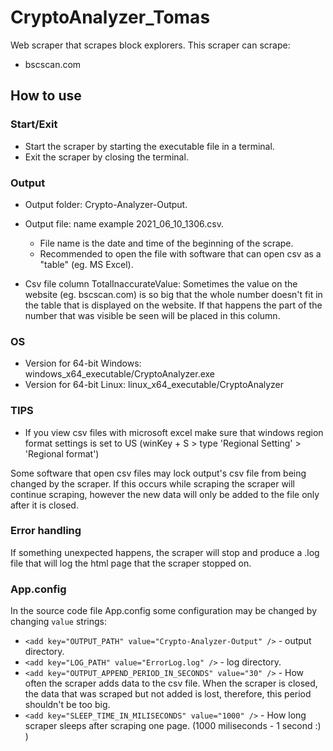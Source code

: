 # CryptoAnalyzer_Tomas
Web scraper that scrapes block explorers. This scraper can scrape:
* bscscan.com

## How to use
### Start/Exit
* Start the scraper by starting the executable file in a terminal.
* Exit the scraper by closing the terminal.

### Output
* Output folder: Crypto-Analyzer-Output.
* Output file: name example 2021_06_10_1306.csv.
    * File name is the date and time of the beginning of the scrape.
    * Recommended to open the file with software that can open csv as a "table" (eg. MS Excel).
   
* Csv file column TotalInaccurateValue: Sometimes the value on the website (eg. bscscan.com) is so big that the whole number doesn't fit in the table that is displayed on the website. If that happens the part of the number that was visible be seen will be placed in this column.
### OS
* Version for 64-bit Windows: windows_x64_executable/CryptoAnalyzer.exe
* Version for 64-bit Linux: linux_x64_executable/CryptoAnalyzer
### TIPS
* If you view csv files with microsoft excel make sure that windows region format settings is set to US (winKey + S > type 'Regional Setting' > 'Regional format')
   
Some software that open csv files may lock output's csv file from being changed by the scraper. If this occurs while scraping the scraper will continue scraping, however the new data will only be added to the file only after it is closed.

### Error handling
If something unexpected happens, the scraper will stop and produce a .log file that will log the html page that the scraper stopped on.

### App.config
In the source code file App.config some configuration may be changed by changing `value` strings:
* `<add key="OUTPUT_PATH" value="Crypto-Analyzer-Output" />` - output directory.
* `<add key="LOG_PATH" value="ErrorLog.log" />` - log directory.
* `<add key="OUTPUT_APPEND_PERIOD_IN_SECONDS" value="30" />` - How often the scraper adds data to the csv file. When the scraper is closed, the data that was scraped but not added is lost, therefore, this period shouldn't be too big.
* `<add key="SLEEP_TIME_IN_MILISECONDS" value="1000" />` - How long scraper sleeps after scraping one page. (1000 miliseconds - 1 second :) )

